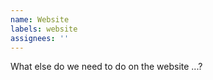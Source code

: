 ```yaml
---
name: Website
labels: website
assignees: ''
---
```


What else do we need to do on the website ...?
